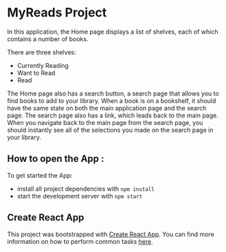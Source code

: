# MyReads Project


In this application, the Home page displays a list of shelves, each of which contains a number of books.

There are  three shelves:

- Currently Reading
- Want to Read
- Read

The Home page also has a search button, a search page that allows you to find books to add to your library.
When a book is on a bookshelf, it should have the same state on both the main application page and the search page.
The search page also has a link, which leads back to the main page.
When you navigate back to the main page from the search page, you should instantly see all of the selections you made on the search page in your library.

## How to open the App :

To get started the App:

* install all project dependencies with `npm install`
* start the development server with `npm start`



## Create React App

This project was bootstrapped with [Create React App](https://github.com/facebookincubator/create-react-app).
You can find more information on how to perform common tasks [here](https://github.com/facebookincubator/create-react-app/blob/master/packages/react-scripts/template/README.md).


